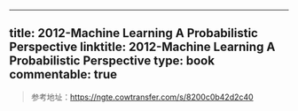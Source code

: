 
---
title: 2012-Machine Learning A Probabilistic Perspective
linktitle: 2012-Machine Learning A Probabilistic Perspective
type: book
commentable: true
---

> 参考地址：https://ngte.cowtransfer.com/s/8200c0b42d2c40

    